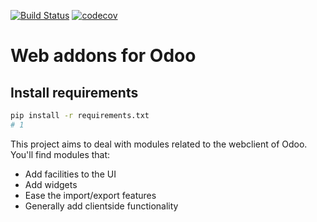 [![Build Status](https://travis-ci.com/modoolar/web.svg?branch=11.0)](https://travis-ci.com/modoolar/web)
[![codecov](https://codecov.io/gh/modoolar/web/branch/11.0/graph/badge.svg)](https://codecov.io/gh/modoolar/web)

Web addons for Odoo
===================

## Install requirements

```bash
pip install -r requirements.txt
# 1
```

This project aims to deal with modules related to the webclient of Odoo. You'll find modules that:

- Add facilities to the UI
- Add widgets
- Ease the import/export features
- Generally add clientside functionality
